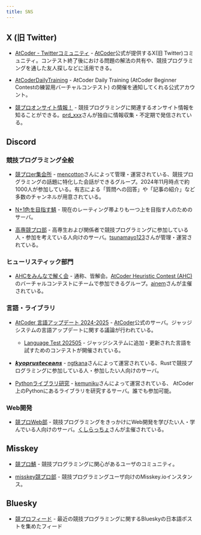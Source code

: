 ```yaml
---
title: SNS
---
```


## X (旧 Twitter)

- [AtCoder - Twitterコミュニティ](https://twitter.com/atcoder/status/1502641775609249793) - [AtCoder](https://atcoder.jp/)公式が提供するX(旧 Twitter)コミュニティ。コンテスト終了後における問題の解法の共有や、競技プログラミングを通した友人探しなどに活用できる。

- [AtCoderDailyTraining](https://twitter.com/atcoder_adt) - AtCoder Daily Training (AtCoder Beginner Contestの練習用バーチャルコンテスト) の開催を通知してくれる公式アカウント。

- [競プロオンサイト情報！](https://twitter.com/kyopro_onsite) - 競技プログラミングに関連するオンサイト情報を知ることができる。[prd_xxx](https://atcoder.jp/users/prd_xxx)さんが独自に情報収集・不定期で発信されている。

## Discord

### 競技プログラミング全般

- [競プロer集会所](http://discord.gg/2xCjYvK) - [mencotton](https://atcoder.jp/users/mencotton)さんによって管理・運営されている、競技プログラミングの話題に特化した会話ができるグループ。2024年11月時点で約1000人が参加している。有志による「質問への回答」や「記事の紹介」など多数のチャンネルが用意されている。

- [N+1色を目指す鯖](https://discord.com/invite/vNHVTVXq) - 現在のレーティング帯よりも一つ上を目指す人のためのサーバ。

- [高専競プロ部](https://discord.com/invite/nhMReq9nMz) - 高専生および関係者で競技プログラミングに参加している人・参加を考えている人向けのサーバ。[tsunamayo123](https://atcoder.jp/users/tsunamayo123)さんが管理・運営されている。

### ヒューリスティック部門

- [AHCをみんなで解く会](https://discord.com/invite/ehyVPQ2sVt) - 通称、皆解会。[AtCoder Heuristic Contest (AHC)](https://atcoder.jp/contests/archive?ratedType=4&category=0&keyword=AtCoder+Heuristic+Contest)のバーチャルコンテストにチームで参加できるグループ。[ainem](https://atcoder.jp/users/ainem)さんが主催されている。

### 言語・ライブラリ

- [AtCoder 言語アップデート 2024-2025](https://discord.com/invite/NQ3PZQkq7M) - [AtCoder](https://atcoder.jp/)公式のサーバ。ジャッジシステムの言語アップデートに関する議論が行われている。
    - [Language Test 202505](https://atcoder.jp/contests/language-test-202505) - ジャッジシステムに追加・更新された言語を試すためのコンテストが開催されている。

- [𝙠𝙮𝙤𝙥𝙧𝙪𝙨𝙩𝙚𝙘𝙚𝙖𝙣𝙨](https://discord.gg/RmRCzPnFPc) - [ngtkana](https://atcoder.jp/users/ngtkana)さんによって運営されている、Rustで競技プログラミングに参加している人・参加したい人向けのサーバ。

- [Pythonライブラリ研究](https://discord.com/invite/rPWuuGRha2) - [kemuniku](https://atcoder.jp/users/kemuniku)さんによって運営されている、 AtCoder上のPythonにあるライブラリを研究するサーバ。誰でも参加可能。

### Web開発

- [競プロWeb部](https://discord.com/invite/Kp5Ygvh9) - 競技プログラミングをきっかけにWeb開発を学びたい人・学んでいる人向けのサーバ。[くしらっちょ](https://twitter.com/kusirakusira)さんが主催されている。

## Misskey

- [競プロ鯖](https://misskey.kyoupro.com/) - 競技プログラミングに関心があるユーザのコミュニティ。

- [misskey競プロ部](https://misskey.io/channels/9b1va5xjkr) - 競技プログラミングユーザ向けのMisskey.ioインスタンス。

## Bluesky

- [競プロフィード](https://bsky.app/profile/did:plc:oxqrfur74k6qr4xy4g3clfe3/feed/aaahi3lkvvr6i) - 最近の競技プログラミングに関するBlueskyの日本語ポストを集めたフィード
